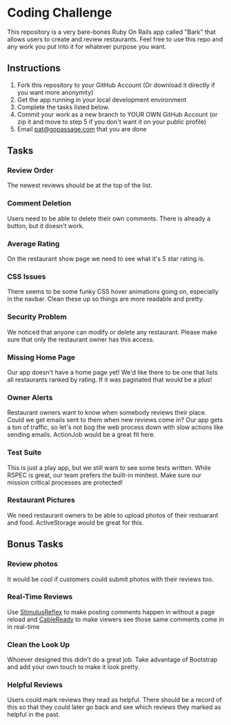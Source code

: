 # Coding Challenge

This repository is a very bare-bones Ruby On Rails app called "Bark" that allows users to create and review restaurants. Feel free to use this repo and any work you put into it for whatever purpose you want. 

## Instructions

1. Fork this repository to your GitHub Account (Or download it directly if you want more anonymity)
2. Get the app running in your local development environment
3. Complete the tasks listed below. 
4. Commit your work as a new branch to YOUR OWN GitHub Account (or zip it and move to step 5 if you don't want it on your public profile)
5. Email pat@gopassage.com that you are done

## Tasks

### Review Order

The newest reviews should be at the top of the list. 

### Comment Deletion

Users need to be able to delete their own comments. There is already a button, but it doesn't work. 

### Average Rating

On the restaurant show page we need to see what it's 5 star rating is. 

### CSS Issues
There seems to be some funky CSS hover animations going on, especially in
the navbar. Clean these up so things are more readable and pretty. 

### Security Problem

We noticed that anyone can modify or delete any restaurant. Please make sure 
that only the restaurant owner has this access. 

### Missing Home Page

Our app doesn't have a home page yet! We'd like there to be one that lists all
restaurants ranked by rating. If it was paginated that would be a plus! 

### Owner Alerts

Restaurant owners want to know when somebody reviews their place. Could we get emails 
sent to them when new reviews come in? Our app gets a ton of traffic, so let's not
bog the web process down with slow actions like sending emails. ActionJob would be a 
great fit here. 

### Test Suite

This is just a play app, but we still want to see some tests written. While RSPEC is great, our team prefers the built-in minitest. Make sure our mission critical processes
are protected! 

### Restaurant Pictures

We need restaurant owners to be able to upload photos of their restuarant and food. ActiveStorage would be great for this. 

## Bonus Tasks

### Review photos

It would be cool if customers could submit photos with their reviews too.

### Real-Time Reviews

Use [StimulusReflex](https://docs.stimulusreflex.com) to make posting comments happen in without a page reload and [CableReady](https://cableready.stimulusreflex.com) to make viewers see those same comments come in in real-time

### Clean the Look Up

Whoever designed this didn't do a great job. Take advantage of Bootstrap and add your own touch to make it look pretty.

### Helpful Reviews

Users could mark reviews they read as helpful. There should be a record of this so that they could later go back and see which reviews
they marked as helpful in the past. 
